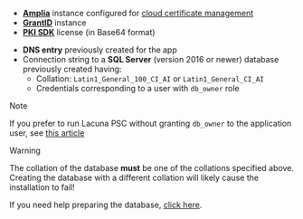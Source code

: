 ﻿* **[Amplia](../../../amplia/index.md)** instance configured for [cloud certificate management](../../../amplia/on-premises/configure-cert-management.md)
* **[GrantID](../../../grant-id/index.md)** instance
* **[PKI SDK](../../../pki-sdk/index.md)** license (in Base64 format)
<!-- **[Web PKI](../../../web-pki/index.md)** license (Base64/binary format) -->
* **DNS entry** previously created for the app
* Connection string to a **SQL Server** (version 2016 or newer) database previously created having:
  * Collation: `Latin1_General_100_CI_AI` or `Latin1_General_CI_AI`
  * Credentials corresponding to a user with `db_owner` role

> [!NOTE]
> If you prefer to run Lacuna PSC without granting `db_owner` to the application user, see [this article](../unprivileged-db-user.md)

> [!WARNING]
> The collation of the database **must** be one of the collations specified above. Creating the database with a different collation will likely cause the installation to fail!

If you need help preparing the database, [click here](../prepare-database.md).
